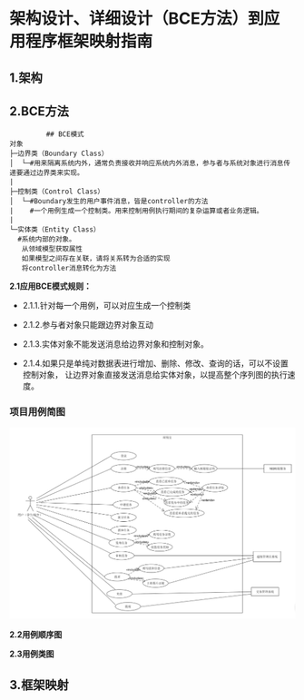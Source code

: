 # 架构设计、详细设计（BCE方法）到应用程序框架映射指南

## 1.架构

## 2.BCE方法
   ```
            ## BCE模式
对象
├─边界类（Boundary Class）
│  └─#用来隔离系统内外，通常负责接收并响应系统内外消息，参与者与系统对象进行消息传递要通过边界类来实现。
|   
├─控制类（Control Class）
│  └─#Boundary发生的用户事件消息，皆是controller的方法
|    #一个用例生成一个控制类。用来控制用例执行期间的复杂运算或者业务逻辑。  
| 
└─实体类（Entity Class）   
     #系统内部的对象。
      从领域模型获取属性
      如果模型之间存在关联，请将关系转为合适的实现
      将controller消息转化为方法

```

**2.1应用BCE模式规则：**

* 2.1.1.针对每一个用例，可以对应生成一个控制类

* 2.1.2.参与者对象只能跟边界对象互动

* 2.1.3.实体对象不能发送消息给边界对象和控制对象。

* 2.1.4.如果只是单纯对数据表进行增加、删除、修改、查询的话，可以不设置控制对象，
让边界对象直接发送消息给实体对象，以提高整个序列图的执行速度。

### 项目用例简图

 ![image](image/use_case_BCE.png)
 
**2.2用例顺序图**

**2.3用例类图**

## 3.框架映射



